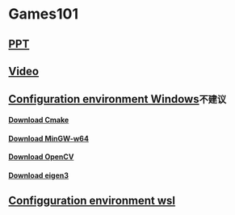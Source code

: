 # Games101
## [PPT](https://sites.cs.ucsb.edu/~lingqi/teaching/games101.html)

## [Video](https://www.bilibili.com/video/av90798049/?vd_source=0aa03fce2e9ffecd1b9a1280aa928ef2)
  
## [Configuration environment Windows](https://www.bilibili.com/video/BV1Mo4y197g4/?spm_id_from=333.337.search-card.all.click&vd_source=0aa03fce2e9ffecd1b9a1280aa928ef2)`不建议` 
#### [Download Cmake](https://github.com/Kitware/CMake/releases/download/v3.27.1/cmake-3.27.1-windows-x86_64.msi)
#### [Download MinGW-w64](https://sourceforge.net/projects/mingw-w64/files/Toolchains%20targetting%20Win64/Personal%20Builds/mingw-builds/8.1.0/threads-posix/seh/x86_64-8.1.0-release-posix-seh-rt_v6-rev0.7z)
#### [Download OpenCV](https://github.com/opencv/opencv/releases/download/4.8.0/opencv-4.8.0-windows.exe)
#### [Download eigen3](https://eigen.tuxfamily.org/index.php?title=Main_Page)

## [Configguration environment wsl](https://blog.csdn.net/weixin_51017692/article/details/129741523)
